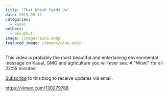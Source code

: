 ```yaml
---
title: "That Which Feeds Us"
date: 2015-09-12
categories: 
  - kauai
authors: 
  - bksubhuti
image: /images/aina.webp
featured_image: /images/aina.webp
---
```


This video is probably the most beautiful and entertaining environmental message on Kauai, GMO and agriculture you will ever see. A "Wow!" for all 22:55 minutes!

[Subscribe](https://subhuti.withmetta.net/subscribe/) to this blog to receive updates via email.

https://vimeo.com/130279788